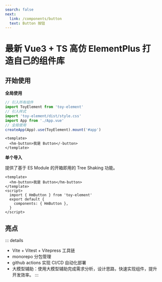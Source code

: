 ```yaml
---
search: false
next:
  link: /components/button
  text: Button 按钮
---
```

# 最新 Vue3 + TS 高仿 ElementPlus 打造自己的组件库

## 开始使用

**全局使用**

```js
// 引入所有组件
import ToyElement from 'toy-element'
// 引入样式
import 'toy-element/dist/style.css'
import App from './App.vue'
// 全局使用
createApp(App).use(ToyElement).mount('#app')
```

```vue
<template>
  <hm-button>我是 Button</-button>
</template>
```

**单个导入**

提供了基于 ES Module 的开箱即用的 Tree Shaking 功能。

```vue
<template>
  <hm-button>我是 Button</hm-button>
</template>
<script>
  import { HmButton } from 'toy-element'
  export default {
    components: { HmButton },
  }
</script>
```

## 亮点

::: details

- Vite + Vitest + Vitepress 工具链
- monorepo 分包管理
- github actions 实现 CI/CD 自动化部署
- 大模型辅助：使用大模型辅助完成需求分析，设计思路，快速实现组件，提升开发效率。
:::
